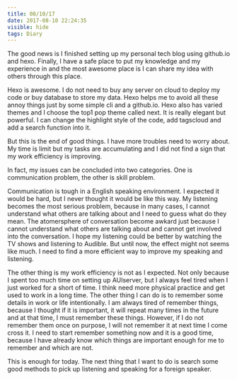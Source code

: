 ```yaml
---
title: 08/10/17
date: 2017-08-10 22:24:35
visible: hide
tags: Diary
---
```


The good news is I finished setting up my personal tech blog using github.io and hexo. Finally, I have a safe place to put my knowledge and my experience in and the most awesome place is I can share my idea with others through this place.

Hexo is awesome. I do not need to buy any server on cloud to deploy my code or buy database to store my data. Hexo helps me to avoid all these annoy things just by some simple cli and a github.io. Hexo also has varied themes and I choose the top1 pop theme called next. It is really elegant but powerful. I can change the highlight style of the code, add tagscloud and add a search function into it.
<!-- more -->
But this is the end of good things. I have more troubles need to worry about. My time is limit but my tasks are accumulating and I did not find a sign that my work efficiency is improving.

In fact, my issues can be concluded into two categories. One is communication problem, the other is skill problem.

Communication is tough in a English speaking environment. I expected it would be hard, but I never thought it would be like this way. My listening becomes the most serious problem, because in many cases, I cannot understand what others are talking about and I need to guess what do they mean. The atomersphere of conversation become awkard just because I cannot understand what others are talking about and cannot get involved into the conversation. I hope my listening could be better by watching the TV shows and listening to Audible. But until now, the effect might not seems like much. I need to find a more efficient way to improve my speaking and listening.

The other thing is my work efficiency is not as I expected. Not only because I spent too much time on setting up AUIserver, but I always feel tired when I just worked for a short of time. I think need more physical practice and get used to work in a long time. The other thing I can do is to remember some details in work or life intentionally. I am always tired of remember things, because I thought if it is important, it will repeat many times in the future and at that time, I must remember these things. However, if I do not remember them once on purpose, I will not remember it at next time I come cross it. I need to start remember something now and it is a good time, because I have already know which things are important enough for me to remember and which are not.

This is enough for today. The next thing that I want to do is search some good methods to pick up listening and speaking for a foreign speaker.
